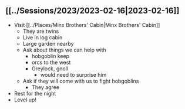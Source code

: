 ## [[../Sessions/2023/2023-02-16|2023-02-16]]
- Visit [[../Places/Minx Brothers' Cabin|Minx Brothers' Cabin]]
	- They are twins
	- Live in log cabin
	- Large garden nearby
	- Ask about things we can help with
		- hobgoblin keep
		- orcs to the west
		- Greylock, gnoll
			- would need to surprise him
	- Ask if they will come with us to fight hobgoblins
		- They agree
- Rest for the night
- Level up!
